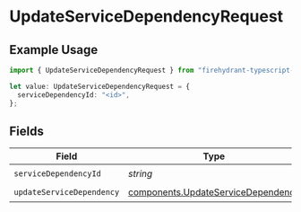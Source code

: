 # UpdateServiceDependencyRequest

## Example Usage

```typescript
import { UpdateServiceDependencyRequest } from "firehydrant-typescript-sdk/models/operations";

let value: UpdateServiceDependencyRequest = {
  serviceDependencyId: "<id>",
};
```

## Fields

| Field                                                                                    | Type                                                                                     | Required                                                                                 | Description                                                                              |
| ---------------------------------------------------------------------------------------- | ---------------------------------------------------------------------------------------- | ---------------------------------------------------------------------------------------- | ---------------------------------------------------------------------------------------- |
| `serviceDependencyId`                                                                    | *string*                                                                                 | :heavy_check_mark:                                                                       | N/A                                                                                      |
| `updateServiceDependency`                                                                | [components.UpdateServiceDependency](../../models/components/updateservicedependency.md) | :heavy_check_mark:                                                                       | N/A                                                                                      |